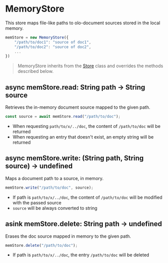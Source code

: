   

MemoryStore
============================================================================
This store maps file-like paths to olo-document sources stored in the
local memory.
  

```js
memStore = new MemoryStore({
    "/path/to/doc1": "source of doc1",
    "/path/to/doc2": "source of doc2",
    ...
})
```
  

> MemoryStore inherits from the [Store](./store.md) class and overrides the
> methods described below.
  

  

async memStore.read: String path -> String source
------------------------------------------------------------------------
Retrieves the in-memory document source mapped to the given path.
  

```js
const source = await memStore.read("/path/to/doc");
```
  

- When requesting `path/to/x/../doc`, the content of `/path/to/doc` will
  be returned
- When requesting an entry that doesn't exist, an empty string will be
  returned
  

  

async memStore.write: (String path, String source) -> undefined
------------------------------------------------------------------------
Maps a document path to a source, in memory.
  

```js
memStore.write("/path/to/doc", source);
```
  

- If path is `path/to/x/../doc`, the content of `/path/to/doc` will
  be modified with the passed source
- `source` will be always converted to string
  

  

asink memStore.delete: String path -> undefined
------------------------------------------------------------------------
Erases the doc source mapped in memory to the given path.
  

```js
memStore.delete("/path/to/doc");
```
  

- If path is `path/to/x/../doc`, the entry `/path/to/doc` will be deleted
  


